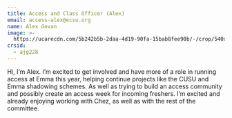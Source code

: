 ```yaml
---
title: Access and Class Officer (Alex)
email: access-alex@ecsu.org
name: Alex Govan
image: >-
  https://ucarecdn.com/5b242b5b-2daa-4d19-90fa-15bab8fee90b/-/crop/540x519/0,0/-/preview/
crsid:
  - ajg228
---
```

Hi, I’m Alex. I’m excited to get involved and have more of a role in running access at Emma this year, helping continue projects like the CUSU and Emma shadowing schemes. As well as trying to build an access community and possibly create an access week for incoming freshers. I’m excited and already enjoying working with Chez, as well as with the rest of the committee.
